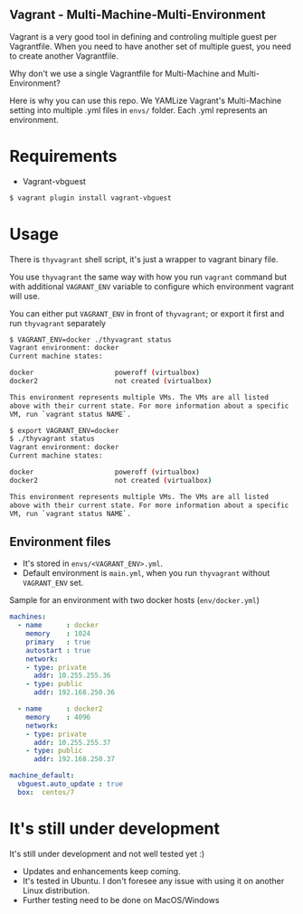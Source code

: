 Vagrant - Multi-Machine-Multi-Environment
------------------------------

Vagrant is a very good tool in defining and controling multiple guest per Vagrantfile. When you need to have another set of multiple guest, you need to create another Vagrantfile.

Why don't we use a single Vagrantfile for Multi-Machine and Multi-Environment?

Here is why you can use this repo. We YAMLize Vagrant's Multi-Machine setting into multiple .yml files in `envs/` folder. Each .yml represents an environment.

# Requirements
* Vagrant-vbguest
```bash
$ vagrant plugin install vagrant-vbguest
```
 
# Usage
There is `thyvagrant` shell script, it's just a wrapper to vagrant binary file. 

You use `thyvagrant` the same way with how you run `vagrant` command but with additional `VAGRANT_ENV` variable to configure which environment vagrant will use.

You can either put `VAGRANT_ENV` in front of `thyvagrant`; or export it first and run `thyvagrant` separately 

```bash
$ VAGRANT_ENV=docker ./thyvagrant status
Vagrant environment: docker
Current machine states:

docker                    poweroff (virtualbox)
docker2                   not created (virtualbox)

This environment represents multiple VMs. The VMs are all listed
above with their current state. For more information about a specific
VM, run `vagrant status NAME`.

$ export VAGRANT_ENV=docker 
$ ./thyvagrant status
Vagrant environment: docker
Current machine states:

docker                    poweroff (virtualbox)
docker2                   not created (virtualbox)

This environment represents multiple VMs. The VMs are all listed
above with their current state. For more information about a specific
VM, run `vagrant status NAME`.

```

## Environment files

* It's stored in `envs/<VAGRANT_ENV>.yml`.
* Default environment is `main.yml`, when you run `thyvagrant` without `VAGRANT_ENV` set.

Sample for an environment with two docker hosts (`env/docker.yml`)

```yaml
machines:
  - name      : docker
    memory    : 1024
    primary   : true
    autostart : true
    network:
    - type: private
      addr: 10.255.255.36
    - type: public
      addr: 192.168.250.36

  - name      : docker2
    memory    : 4096
    network:
    - type: private
      addr: 10.255.255.37
    - type: public
      addr: 192.168.250.37

machine_default:
  vbguest.auto_update : true
  box:  centos/7
```

# It's still under development

It's still under development and not well tested yet :)

* Updates and enhancements keep coming.
* It's tested in Ubuntu. I don't foresee any issue with using it on another Linux distribution.
* Further testing need to be done on MacOS/Windows

